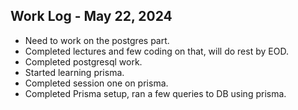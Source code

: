 ## Work Log - May 22, 2024

- Need to work on the postgres part.
- Completed lectures and few coding on that, will do rest by EOD.
- Completed postgresql work.
- Started learning prisma.
- Completed session one on prisma.
- Completed Prisma setup, ran a few queries to DB using prisma.